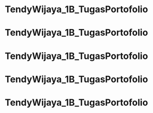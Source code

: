 # TendyWijaya_1B_TugasPortofolio
# TendyWijaya_1B_TugasPortofolio
# TendyWijaya_1B_TugasPortofolio
# TendyWijaya_1B_TugasPortofolio
# TendyWijaya_1B_TugasPortofolio
